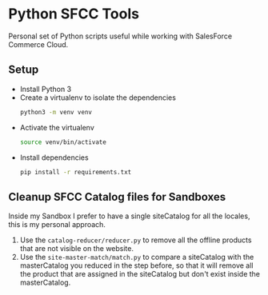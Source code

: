 # **Python SFCC Tools**

Personal set of Python scripts useful while working with SalesForce Commerce Cloud.


## **Setup**
- Install Python 3
- Create a virtualenv to isolate the dependencies
    ```sh
    python3 -m venv venv
    ```
- Activate the virtualenv
    ```sh
    source venv/bin/activate
    ```
- Install dependencies
    ```sh
    pip install -r requirements.txt
    ```


## **Cleanup SFCC Catalog files for Sandboxes**
Inside my Sandbox I prefer to have a single siteCatalog for all the locales, this is my personal approach.

1. Use the `catalog-reducer/reducer.py` to remove all the offline products that are not visible on the website.
2. Use the `site-master-match/match.py` to compare a siteCatalog with the masterCatalog you reduced in the step before, so that it will remove all the product that are assigned in the siteCatalog but don't exist inside the masterCatalog.